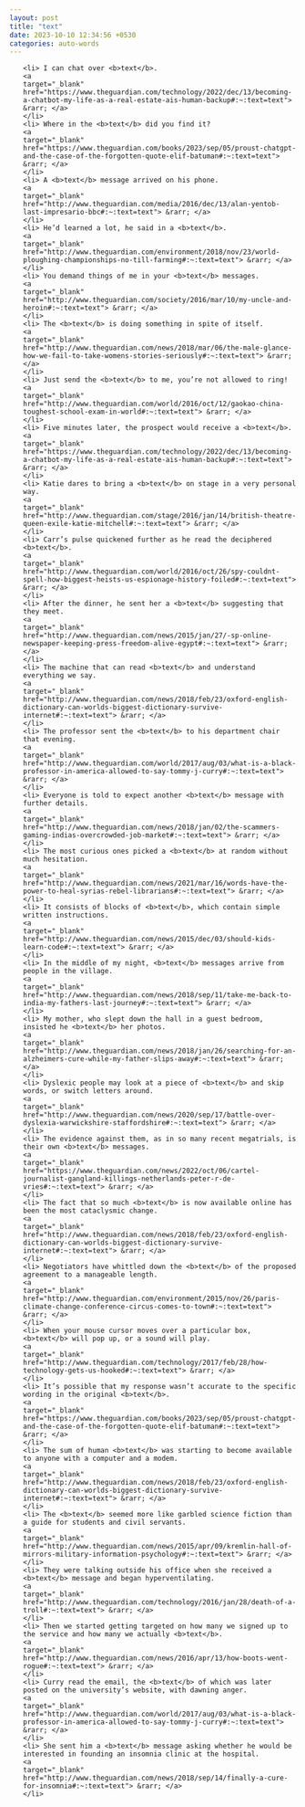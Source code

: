```yaml
---
layout: post
title: "text"
date: 2023-10-10 12:34:56 +0530
categories: auto-words
---
```

<ol>

    <li> I can chat over <b>text</b>.
    <a 
    target="_blank" 
    href="https://www.theguardian.com/technology/2022/dec/13/becoming-a-chatbot-my-life-as-a-real-estate-ais-human-backup#:~:text=text"> &rarr; </a>
    </li>
    <li> Where in the <b>text</b> did you find it?
    <a 
    target="_blank" 
    href="https://www.theguardian.com/books/2023/sep/05/proust-chatgpt-and-the-case-of-the-forgotten-quote-elif-batuman#:~:text=text"> &rarr; </a>
    </li>
    <li> A <b>text</b> message arrived on his phone.
    <a 
    target="_blank" 
    href="http://www.theguardian.com/media/2016/dec/13/alan-yentob-last-impresario-bbc#:~:text=text"> &rarr; </a>
    </li>
    <li> He’d learned a lot, he said in a <b>text</b>.
    <a 
    target="_blank" 
    href="http://www.theguardian.com/environment/2018/nov/23/world-ploughing-championships-no-till-farming#:~:text=text"> &rarr; </a>
    </li>
    <li> You demand things of me in your <b>text</b> messages.
    <a 
    target="_blank" 
    href="http://www.theguardian.com/society/2016/mar/10/my-uncle-and-heroin#:~:text=text"> &rarr; </a>
    </li>
    <li> The <b>text</b> is doing something in spite of itself.
    <a 
    target="_blank" 
    href="http://www.theguardian.com/news/2018/mar/06/the-male-glance-how-we-fail-to-take-womens-stories-seriously#:~:text=text"> &rarr; </a>
    </li>
    <li> Just send the <b>text</b> to me, you’re not allowed to ring!
    <a 
    target="_blank" 
    href="http://www.theguardian.com/world/2016/oct/12/gaokao-china-toughest-school-exam-in-world#:~:text=text"> &rarr; </a>
    </li>
    <li> Five minutes later, the prospect would receive a <b>text</b>.
    <a 
    target="_blank" 
    href="https://www.theguardian.com/technology/2022/dec/13/becoming-a-chatbot-my-life-as-a-real-estate-ais-human-backup#:~:text=text"> &rarr; </a>
    </li>
    <li> Katie dares to bring a <b>text</b> on stage in a very personal way.
    <a 
    target="_blank" 
    href="http://www.theguardian.com/stage/2016/jan/14/british-theatre-queen-exile-katie-mitchell#:~:text=text"> &rarr; </a>
    </li>
    <li> Carr’s pulse quickened further as he read the deciphered <b>text</b>.
    <a 
    target="_blank" 
    href="http://www.theguardian.com/world/2016/oct/26/spy-couldnt-spell-how-biggest-heists-us-espionage-history-foiled#:~:text=text"> &rarr; </a>
    </li>
    <li> After the dinner, he sent her a <b>text</b> suggesting that they meet.
    <a 
    target="_blank" 
    href="http://www.theguardian.com/news/2015/jan/27/-sp-online-newspaper-keeping-press-freedom-alive-egypt#:~:text=text"> &rarr; </a>
    </li>
    <li> The machine that can read <b>text</b> and understand everything we say.
    <a 
    target="_blank" 
    href="http://www.theguardian.com/news/2018/feb/23/oxford-english-dictionary-can-worlds-biggest-dictionary-survive-internet#:~:text=text"> &rarr; </a>
    </li>
    <li> The professor sent the <b>text</b> to his department chair that evening.
    <a 
    target="_blank" 
    href="http://www.theguardian.com/world/2017/aug/03/what-is-a-black-professor-in-america-allowed-to-say-tommy-j-curry#:~:text=text"> &rarr; </a>
    </li>
    <li> Everyone is told to expect another <b>text</b> message with further details.
    <a 
    target="_blank" 
    href="http://www.theguardian.com/news/2018/jan/02/the-scammers-gaming-indias-overcrowded-job-market#:~:text=text"> &rarr; </a>
    </li>
    <li> The most curious ones picked a <b>text</b> at random without much hesitation.
    <a 
    target="_blank" 
    href="http://www.theguardian.com/news/2021/mar/16/words-have-the-power-to-heal-syrias-rebel-librarians#:~:text=text"> &rarr; </a>
    </li>
    <li> It consists of blocks of <b>text</b>, which contain simple written instructions.
    <a 
    target="_blank" 
    href="http://www.theguardian.com/news/2015/dec/03/should-kids-learn-code#:~:text=text"> &rarr; </a>
    </li>
    <li> In the middle of my night, <b>text</b> messages arrive from people in the village.
    <a 
    target="_blank" 
    href="http://www.theguardian.com/news/2018/sep/11/take-me-back-to-india-my-fathers-last-journey#:~:text=text"> &rarr; </a>
    </li>
    <li> My mother, who slept down the hall in a guest bedroom, insisted he <b>text</b> her photos.
    <a 
    target="_blank" 
    href="http://www.theguardian.com/news/2018/jan/26/searching-for-an-alzheimers-cure-while-my-father-slips-away#:~:text=text"> &rarr; </a>
    </li>
    <li> Dyslexic people may look at a piece of <b>text</b> and skip words, or switch letters around.
    <a 
    target="_blank" 
    href="http://www.theguardian.com/news/2020/sep/17/battle-over-dyslexia-warwickshire-staffordshire#:~:text=text"> &rarr; </a>
    </li>
    <li> The evidence against them, as in so many recent megatrials, is their own <b>text</b> messages.
    <a 
    target="_blank" 
    href="https://www.theguardian.com/news/2022/oct/06/cartel-journalist-gangland-killings-netherlands-peter-r-de-vries#:~:text=text"> &rarr; </a>
    </li>
    <li> The fact that so much <b>text</b> is now available online has been the most cataclysmic change.
    <a 
    target="_blank" 
    href="http://www.theguardian.com/news/2018/feb/23/oxford-english-dictionary-can-worlds-biggest-dictionary-survive-internet#:~:text=text"> &rarr; </a>
    </li>
    <li> Negotiators have whittled down the <b>text</b> of the proposed agreement to a manageable length.
    <a 
    target="_blank" 
    href="http://www.theguardian.com/environment/2015/nov/26/paris-climate-change-conference-circus-comes-to-town#:~:text=text"> &rarr; </a>
    </li>
    <li> When your mouse cursor moves over a particular box, <b>text</b> will pop up, or a sound will play.
    <a 
    target="_blank" 
    href="http://www.theguardian.com/technology/2017/feb/28/how-technology-gets-us-hooked#:~:text=text"> &rarr; </a>
    </li>
    <li> It’s possible that my response wasn’t accurate to the specific wording in the original <b>text</b>.
    <a 
    target="_blank" 
    href="https://www.theguardian.com/books/2023/sep/05/proust-chatgpt-and-the-case-of-the-forgotten-quote-elif-batuman#:~:text=text"> &rarr; </a>
    </li>
    <li> The sum of human <b>text</b> was starting to become available to anyone with a computer and a modem.
    <a 
    target="_blank" 
    href="http://www.theguardian.com/news/2018/feb/23/oxford-english-dictionary-can-worlds-biggest-dictionary-survive-internet#:~:text=text"> &rarr; </a>
    </li>
    <li> The <b>text</b> seemed more like garbled science fiction than a guide for students and civil servants.
    <a 
    target="_blank" 
    href="http://www.theguardian.com/news/2015/apr/09/kremlin-hall-of-mirrors-military-information-psychology#:~:text=text"> &rarr; </a>
    </li>
    <li> They were talking outside his office when she received a <b>text</b> message and began hyperventilating.
    <a 
    target="_blank" 
    href="http://www.theguardian.com/technology/2016/jan/28/death-of-a-troll#:~:text=text"> &rarr; </a>
    </li>
    <li> Then we started getting targeted on how many we signed up to the service and how many we actually <b>text</b>.
    <a 
    target="_blank" 
    href="http://www.theguardian.com/news/2016/apr/13/how-boots-went-rogue#:~:text=text"> &rarr; </a>
    </li>
    <li> Curry read the email, the <b>text</b> of which was later posted on the university’s website, with dawning anger.
    <a 
    target="_blank" 
    href="http://www.theguardian.com/world/2017/aug/03/what-is-a-black-professor-in-america-allowed-to-say-tommy-j-curry#:~:text=text"> &rarr; </a>
    </li>
    <li> She sent him a <b>text</b> message asking whether he would be interested in founding an insomnia clinic at the hospital.
    <a 
    target="_blank" 
    href="http://www.theguardian.com/news/2018/sep/14/finally-a-cure-for-insomnia#:~:text=text"> &rarr; </a>
    </li>